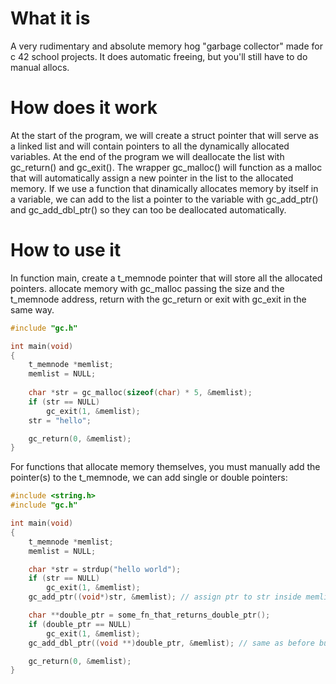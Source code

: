 # What it is
A very rudimentary and absolute memory hog "garbage collector" made for c 42 school projects.
It does automatic freeing, but you'll still have to do manual allocs.

# How does it work

At the start of the program, we will create a struct pointer that will serve as a linked list and will contain pointers to all the dynamically allocated variables. At the end of the program we will deallocate the list with gc_return() and gc_exit(). The wrapper gc_malloc() will function as a malloc that will automatically assign a new pointer in the list to the allocated memory. If we use a function that dinamically allocates memory by itself in a variable, we can add to the list a pointer to the variable with gc_add_ptr() and gc_add_dbl_ptr() so they can too be deallocated automatically. 

# How to use it
In function main, create a t_memnode pointer that will store all the allocated pointers. allocate memory with gc_malloc passing the size and the t_memnode address, return with the gc_return or exit with gc_exit in the same way.
```c
#include "gc.h"

int main(void)
{
    t_memnode *memlist;
    memlist = NULL;
    
    char *str = gc_malloc(sizeof(char) * 5, &memlist); 
    if (str == NULL)
        gc_exit(1, &memlist);
    str = "hello";

    gc_return(0, &memlist);
}
```


For functions that allocate memory themselves, you must manually add the pointer(s) to the t_memnode, we can add single or double pointers:

```c
#include <string.h>
#include "gc.h"

int main(void)
{
    t_memnode *memlist;
    memlist = NULL;

    char *str = strdup("hello world");
    if (str == NULL)
        gc_exit(1, &memlist);
    gc_add_ptr((void*)str, &memlist); // assign ptr to str inside memlist to later free it with gc_return

    char **double_ptr = some_fn_that_returns_double_ptr();
    if (double_ptr == NULL)
        gc_exit(1, &memlist);
    gc_add_dbl_ptr((void **)double_ptr, &memlist); // same as before but with double pointer

    gc_return(0, &memlist);
}
```

